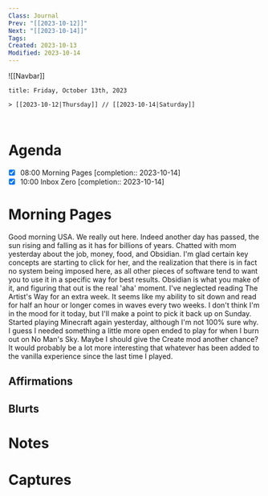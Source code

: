 ```yaml
---
Class: Journal
Prev: "[[2023-10-12]]"
Next: "[[2023-10-14]]"
Tags: 
Created: 2023-10-13
Modified: 2023-10-14
---
```


![[Navbar]]

```ad-date
title: Friday, October 13th, 2023

> [[2023-10-12|Thursday]] // [[2023-10-14|Saturday]]



```

# Agenda

- [x] 08:00 Morning Pages [completion:: 2023-10-14]
- [x] 10:00 Inbox Zero [completion:: 2023-10-14]

# Morning Pages

Good morning USA. We really out here. Indeed another day has passed, the sun rising and falling as it has for billions of years. Chatted with mom yesterday about the job, money, food, and Obsidian. I'm glad certain key concepts are starting to click for her, and the realization that there is in fact no system being imposed here, as all other pieces of software tend to want you to use it in a specific way for best results. Obsidian is what you make of it, and figuring that out is the real 'aha' moment. I've neglected reading The Artist's Way for an extra week. It seems like my ability to sit down and read for half an hour or longer comes in waves every two weeks. I don't think I'm in the mood for it today, but I'll make a point to pick it back up on Sunday. Started playing Minecraft again yesterday, although I'm not 100% sure why. I guess I needed something a little more open ended to play for when I burn out on No Man's Sky. Maybe I should give the Create mod another chance? It would probably be a lot more interesting that whatever has been added to the vanilla experience since the last time I played.

## Affirmations

## Blurts

# Notes

# Captures
